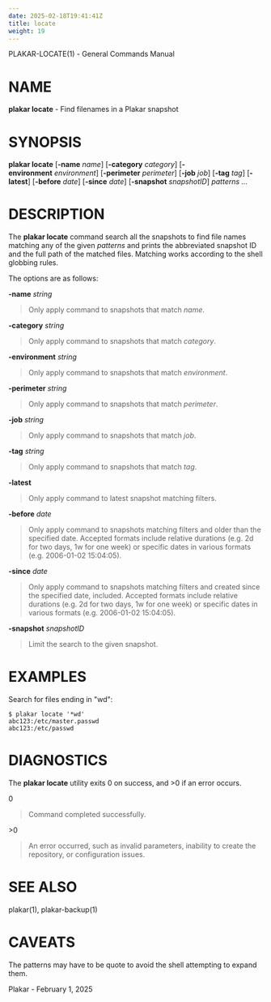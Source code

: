 ```yaml
---
date: 2025-02-18T19:41:41Z
title: locate
weight: 19
---
```

PLAKAR-LOCATE(1) - General Commands Manual

# NAME

**plakar locate** - Find filenames in a Plakar snapshot

# SYNOPSIS

**plakar locate**
\[**-name**&nbsp;*name*]
\[**-category**&nbsp;*category*]
\[**-environment**&nbsp;*environment*]
\[**-perimeter**&nbsp;*perimeter*]
\[**-job**&nbsp;*job*]
\[**-tag**&nbsp;*tag*]
\[**-latest**]
\[**-before**&nbsp;*date*]
\[**-since**&nbsp;*date*]
\[**-snapshot**&nbsp;*snapshotID*]
*patterns&nbsp;...*

# DESCRIPTION

The
**plakar locate**
command search all the snapshots to find file names matching any of
the given
*patterns*
and prints the abbreviated snapshot ID and the full path of the
matched files.
Matching works according to the shell globbing rules.

The options are as follows:

**-name** *string*

> Only apply command to snapshots that match
> *name*.

**-category** *string*

> Only apply command to snapshots that match
> *category*.

**-environment** *string*

> Only apply command to snapshots that match
> *environment*.

**-perimeter** *string*

> Only apply command to snapshots that match
> *perimeter*.

**-job** *string*

> Only apply command to snapshots that match
> *job*.

**-tag** *string*

> Only apply command to snapshots that match
> *tag*.

**-latest**

> Only apply command to latest snapshot matching filters.

**-before** *date*

> Only apply command to snapshots matching filters and older than the specified date.
> Accepted formats include relative durations
> (e.g. 2d for two days, 1w for one week)
> or specific dates in various formats
> (e.g. 2006-01-02 15:04:05).

**-since** *date*

> Only apply command to snapshots matching filters and created since the specified date, included.
> Accepted formats include relative durations
> (e.g. 2d for two days, 1w for one week)
> or specific dates in various formats
> (e.g. 2006-01-02 15:04:05).

**-snapshot** *snapshotID*

> Limit the search to the given snapshot.

# EXAMPLES

Search for files ending in
"wd":

	$ plakar locate '*wd'
	abc123:/etc/master.passwd
	abc123:/etc/passwd

# DIAGNOSTICS

The **plakar locate** utility exits&#160;0 on success, and&#160;&gt;0 if an error occurs.

0

> Command completed successfully.

&gt;0

> An error occurred, such as invalid parameters, inability to create the
> repository, or configuration issues.

# SEE ALSO

plakar(1),
plakar-backup(1)

# CAVEATS

The patterns may have to be quote to avoid the shell attempting to
expand them.

Plakar - February 1, 2025
